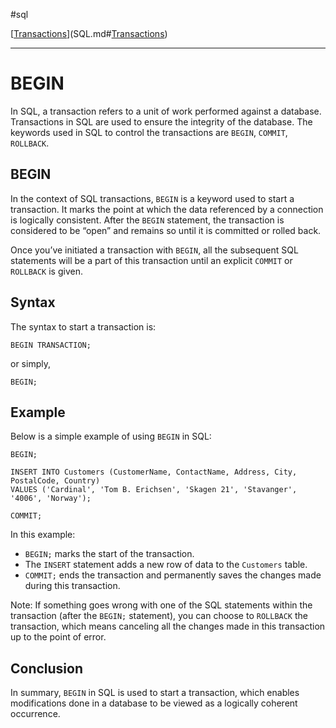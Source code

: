 
#sql 

[[Transactions](SQLRoadmap/transactions/index.md)](SQL.md#[Transactions](SQLRoadmap/transactions/index.md))

---
# BEGIN

In SQL, a transaction refers to a unit of work performed against a database. Transactions in SQL are used to ensure the integrity of the database. The keywords used in SQL to control the transactions are `BEGIN`, `COMMIT`, `ROLLBACK`.

## BEGIN

In the context of SQL transactions, `BEGIN` is a keyword used to start a transaction. It marks the point at which the data referenced by a connection is logically consistent. After the `BEGIN` statement, the transaction is considered to be “open” and remains so until it is committed or rolled back.

Once you’ve initiated a transaction with `BEGIN`, all the subsequent SQL statements will be a part of this transaction until an explicit `COMMIT` or `ROLLBACK` is given.

## Syntax

The syntax to start a transaction is:

```
BEGIN TRANSACTION;
```

or simply,

```
BEGIN;
```

## Example

Below is a simple example of using `BEGIN` in SQL:

```
BEGIN;

INSERT INTO Customers (CustomerName, ContactName, Address, City, PostalCode, Country)
VALUES ('Cardinal', 'Tom B. Erichsen', 'Skagen 21', 'Stavanger', '4006', 'Norway');

COMMIT;
```

In this example:

- `BEGIN;` marks the start of the transaction.
- The `INSERT` statement adds a new row of data to the `Customers` table.
- `COMMIT;` ends the transaction and permanently saves the changes made during this transaction.

Note: If something goes wrong with one of the SQL statements within the transaction (after the `BEGIN;` statement), you can choose to `ROLLBACK` the transaction, which means canceling all the changes made in this transaction up to the point of error.

## Conclusion

In summary, `BEGIN` in SQL is used to start a transaction, which enables modifications done in a database to be viewed as a logically coherent occurrence.